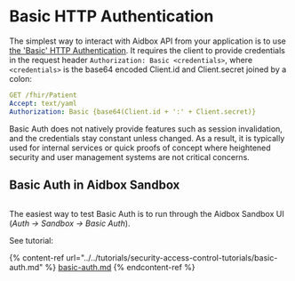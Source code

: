 # Basic HTTP Authentication

The simplest way to interact with Aidbox API from your application is to use [the 'Basic' HTTP Authentication](https://datatracker.ietf.org/doc/html/rfc7617). It requires the client to provide credentials in the request header `Authorization: Basic <credentials>`, where `<credentials>` is the base64 encoded Client.id and Client.secret joined by a colon:

```yaml
GET /fhir/Patient
Accept: text/yaml
Authorization: Basic {base64(Client.id + ':' + Client.secret)}
```

Basic Auth does not natively provide features such as session invalidation, and the credentials stay constant unless changed. As a result, it is typically used for internal services or quick proofs of concept where heightened security and user management systems are not critical concerns.

## Basic Auth in Aidbox Sandbox

<figure><img src="../../../.gitbook/assets/342f46c8-fda4-4ab6-820c-7a02e1eabbd9.png" alt=""><figcaption></figcaption></figure>

The easiest way to test Basic Auth is to run through the Aidbox Sandbox UI (_Auth -> Sandbox -> Basic Auth_).



See tutorial:

{% content-ref url="../../tutorials/security-access-control-tutorials/basic-auth.md" %}
[basic-auth.md](../../tutorials/security-access-control-tutorials/basic-auth.md)
{% endcontent-ref %}
